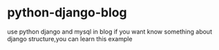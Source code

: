 # python-django-blog
use python django and mysql in blog
if you want know something about django structure,you can learn this example
